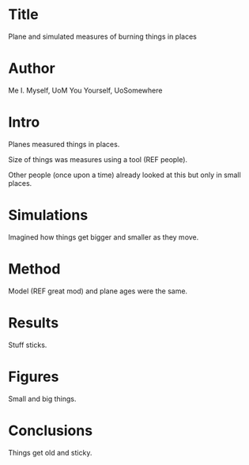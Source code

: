 # Title
Plane and simulated measures of burning things in places

# Author
Me I. Myself, UoM
You Yourself, UoSomewhere

# Intro
Planes measured things in places.

Size of things was measures using a tool (REF people).

Other people (once upon a time) already looked at this but only in small places.

# Simulations
Imagined how things get bigger and smaller as they move.

# Method
Model (REF great mod) and plane ages were the same.

# Results
Stuff sticks.

# Figures
Small and big things.

# Conclusions
Things get old and sticky.